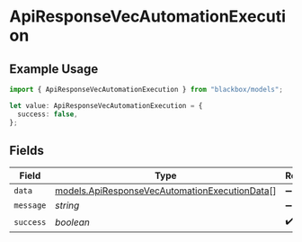 # ApiResponseVecAutomationExecution

## Example Usage

```typescript
import { ApiResponseVecAutomationExecution } from "blackbox/models";

let value: ApiResponseVecAutomationExecution = {
  success: false,
};
```

## Fields

| Field                                                                                                | Type                                                                                                 | Required                                                                                             | Description                                                                                          |
| ---------------------------------------------------------------------------------------------------- | ---------------------------------------------------------------------------------------------------- | ---------------------------------------------------------------------------------------------------- | ---------------------------------------------------------------------------------------------------- |
| `data`                                                                                               | [models.ApiResponseVecAutomationExecutionData](../models/apiresponsevecautomationexecutiondata.md)[] | :heavy_minus_sign:                                                                                   | N/A                                                                                                  |
| `message`                                                                                            | *string*                                                                                             | :heavy_minus_sign:                                                                                   | N/A                                                                                                  |
| `success`                                                                                            | *boolean*                                                                                            | :heavy_check_mark:                                                                                   | N/A                                                                                                  |